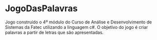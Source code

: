 # JogoDasPalavras
Jogo construído o 4º módulo do Curso de Análise e Desenvolvimento de Sistemas da Fatec utilizando a linguagem c#. O objetivo do jogo é criar palavras a partir de letras que são apresentadas.
